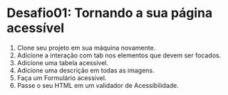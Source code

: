 <!-- Aula 12 - Criando páginas acessíveis -->
# Desafio01: Tornando a sua página acessível

1. Clone seu projeto em sua máquina novamente.
2. Adicione a interação com tab nos elementos que devem ser focados.
3. Adicione uma tabela acessível.
4. Adicione uma descrição em todas as imagens.
5. Faça um Formulário acessível.
6. Passe o seu HTML em um validador de Acessibilidade.
